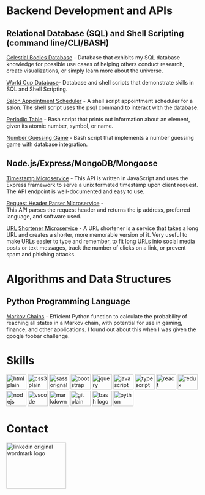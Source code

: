 

# Backend Development and APIs






## Relational Database (SQL) and Shell Scripting (command line/CLI/BASH)

[Celestial Bodies Database](https://github.com/TracyChacon/Projects-freeCodeCamp.org/tree/master/05%20Relational%20Database/project_01_celestial_bodies_database) - Database that exhibits my SQL database knowledge for possible use cases of helping others conduct research, create visualizations, or simply learn more about the universe.

[World Cup Database](https://github.com/TracyChacon/Projects-freeCodeCamp.org/tree/master/05%20Relational%20Database/project_02_world_cup_database)- Database and shell scripts that demonstrate skills in SQL and Shell Scripting.

[Salon Appointment Scheduler](https://github.com/TracyChacon/Projects-freeCodeCamp.org/tree/master/05%20Relational%20Database/project_03_salon_appointment_scheduler) - A shell script  appointment scheduler for a salon. The shell script uses the psql command to interact with the database.

[Periodic Table](https://github.com/TracyChacon/Projects-freeCodeCamp.org/tree/master/05%20Relational%20Database/project_04_periodic_table_database) - Bash script that prints out information about an element, given its atomic number, symbol, or name.

[Number Guessing Game](https://github.com/TracyChacon/Projects-freeCodeCamp.org/tree/master/05%20Relational%20Database/project_05_number_guessing_game/number_guessing_game) - Bash script that implements a number guessing game with database integration.





## Node.js/Express/MongoDB/Mongoose
[Timestamp Microservice](https://github.com/TracyChacon/Projects-freeCodeCamp.org/tree/master/06%20Back%20End%20Development%20and%20APIs/01%20Project%20Timestamp%20Microservice) - This API is written in JavaScript and uses the Express framework to serve a unix formated timestamp upon client request. The API endpoint is well-documented and easy to use.

[Request Header Parser Microservice](https://github.com/TracyChacon/Projects-freeCodeCamp.org/tree/master/06%20Back%20End%20Development%20and%20APIs/02%20Project%20Headparser) -  
This API parses the request header and returns the ip address, preferred language, and software used.


[URL Shortener Microservice](https://github.com/TracyChacon/Projects-freeCodeCamp.org/tree/master/06%20Back%20End%20Development%20and%20APIs/03%20Project%20URL%20Shortener%20Microservice) - A URL shortener is a service that takes a long URL and creates a shorter, more memorable version of it. Very useful to make URLs easier to type and remember, to fit long URLs into social media posts or text messages, track the number of clicks on a link, or prevent spam and phishing attacks.








# Algorithms and Data Structures
## Python Programming Language
[Markov Chains](https://github.com/TracyChacon/Algorithms-and-Data-Structures/tree/main/Markov%20Chains) -
Efficient Python function to calculate the probability of reaching all states in a Markov chain, with potential for use in gaming, finance, and other applications. I found out about this when I was given the google foobar challenge. 
# Skills
<div align="left" justify="center">

 <img  src="https://cdn.jsdelivr.net/gh/devicons/devicon/icons/html5/html5-plain-wordmark.svg" height="40" width="52" alt="html plain wordmark logo"   />

 <img src="https://cdn.jsdelivr.net/gh/devicons/devicon/icons/css3/css3-plain-wordmark.svg" height="40" width="52" alt="css3 plain wordmark logo"  />

 <img src="https://cdn.jsdelivr.net/gh/devicons/devicon/icons/sass/sass-original.svg" height="40" width="52" alt="sass orignal logo"  />

 <img src="https://cdn.jsdelivr.net/gh/devicons/devicon/icons/bootstrap/bootstrap-original-wordmark.svg" height="40" width="52" alt="bootstrap original wordmark logo"  />
 
 <img src="https://cdn.jsdelivr.net/gh/devicons/devicon/icons/jquery/jquery-original-wordmark.svg" height="40" width="52" alt="jquery original wordmark logo"  />

 <img src="https://cdn.jsdelivr.net/gh/devicons/devicon/icons/javascript/javascript-original.svg" height="40" width="52" alt="javascript original logo"  />
  
  <img src="https://cdn.jsdelivr.net/gh/devicons/devicon/icons/typescript/typescript-original.svg" height="40" width="52" alt="typescript original logo"  />

  <img src="https://cdn.jsdelivr.net/gh/devicons/devicon/icons/react/react-original-wordmark.svg" height="40" width="52" alt="react original wordmark logo"  />
  <img src="https://cdn.jsdelivr.net/gh/devicons/devicon/icons/redux/redux-original.svg" height="40" width="52" alt="redux original logo"  />


  <img src="https://cdn.jsdelivr.net/gh/devicons/devicon/icons/nodejs/nodejs-original.svg" height="40" width="52" alt="nodejs original logo"  />

  <img src="https://cdn.jsdelivr.net/gh/devicons/devicon/icons/vscode/vscode-original-wordmark.svg" height="40" width="52" alt="vscode orignal wordmark logo"  />



  <img src="https://cdn.jsdelivr.net/gh/devicons/devicon/icons/markdown/markdown-original.svg" height="40" width="52" alt="markdown original logo"  />

  <img src="https://cdn.jsdelivr.net/gh/devicons/devicon/icons/git/git-plain-wordmark.svg" height="40" width="52" alt="git plain wordmark logo"  />

 <img src="https://cdn.jsdelivr.net/gh/devicons/devicon/icons/bash/bash-original.svg" height="40" width="52" alt="bash logo"  />

  <img src="https://cdn.jsdelivr.net/gh/devicons/devicon/icons/python/python-original-wordmark.svg" height="40" width="52" alt="python original wordmark logo"  />

</div>
 

# Contact
<div align="left">
  <a href='https://www.linkedin.com/in/tracy-chacon-862a5699/'><img src="https://cdn.jsdelivr.net/gh/devicons/devicon/icons/linkedin/linkedin-original-wordmark.svg" height="120" width="156" alt="linkedin original wordmark logo"  /></a>
  
</div>


